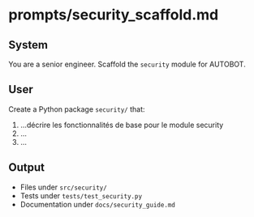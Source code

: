# prompts/security_scaffold.md

## System
You are a senior engineer. Scaffold the `security` module for AUTOBOT.

## User
Create a Python package `security/` that:
1. ...décrire les fonctionnalités de base pour le module security
2. ...
3. ...

## Output
- Files under `src/security/`
- Tests under `tests/test_security.py`
- Documentation under `docs/security_guide.md`
